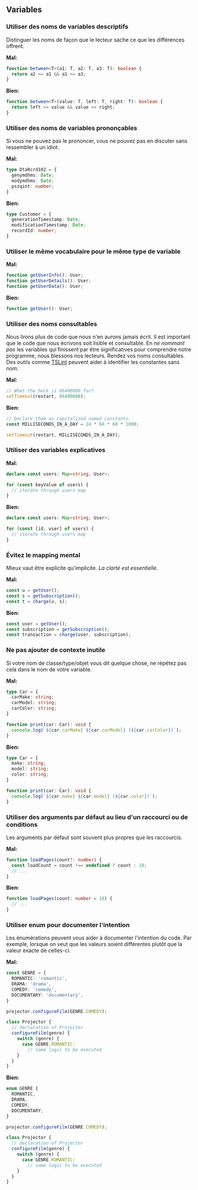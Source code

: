 ## Variables

### Utiliser des noms de variables descriptifs

Distinguer les noms de façon que le lecteur sache ce que les différences offrent.

**Mal:**

```ts
function between<T>(a1: T, a2: T, a3: T): boolean {
  return a2 <= a1 && a1 <= a3;
}

```

**Bien:**

```ts
function between<T>(value: T, left: T, right: T): boolean {
  return left <= value && value <= right;
}
```


### Utiliser des noms de variables prononçables

Si vous ne pouvez pas le prononcer, vous ne pouvez pas en discuter sans ressembler à un idiot.

**Mal:**

```ts
type DtaRcrd102 = {
  genymdhms: Date;
  modymdhms: Date;
  pszqint: number;
}
```

**Bien:**

```ts
type Customer = {
  generationTimestamp: Date;
  modificationTimestamp: Date;
  recordId: number;
}
```

### Utiliser le même vocabulaire pour le même type de variable

**Mal:**

```ts
function getUserInfo(): User;
function getUserDetails(): User;
function getUserData(): User;
```

**Bien:**

```ts
function getUser(): User;
```

### Utiliser des noms consultables

Nous lirons plus de code que nous n'en aurons jamais écrit. Il est important que
le code que nous écrivons soit lisible et consultable. En *ne nommant pas* les
variables qui finissent par être significatives pour comprendre notre programme,
nous blessons nos lecteurs. Rendez vos noms consultables. Des outils comme
[TSLint](https://palantir.github.io/tslint/rules/no-magic-numbers/) peuvent aider
à identifier les constantes sans nom.

**Mal:**

```ts
// What the heck is 86400000 for?
setTimeout(restart, 86400000);
```

**Bien:**

```ts
// Declare them as capitalized named constants.
const MILLISECONDS_IN_A_DAY = 24 * 60 * 60 * 1000;

setTimeout(restart, MILLISECONDS_IN_A_DAY);
```

### Utiliser des variables explicatives

**Mal:**

```ts
declare const users: Map<string, User>;

for (const keyValue of users) {
  // iterate through users map
}
```

**Bien:**

```ts
declare const users: Map<string, User>;

for (const [id, user] of users) {
  // iterate through users map
}
```



### Évitez le mapping mental

Mieux vaut être explicite qu'implicite.
*La clarté est essentielle.*

**Mal:**

```ts
const u = getUser();
const s = getSubscription();
const t = charge(u, s);
```

**Bien:**

```ts
const user = getUser();
const subscription = getSubscription();
const transaction = charge(user, subscription);
```

### Ne pas ajouter de contexte inutile

Si votre nom de classe/type/objet vous dit quelque chose, ne répétez pas cela dans
le nom de votre variable.

**Mal:**

```ts
type Car = {
  carMake: string;
  carModel: string;
  carColor: string;
}

function print(car: Car): void {
  console.log(`${car.carMake} ${car.carModel} (${car.carColor})`);
}
```

**Bien:**

```ts
type Car = {
  make: string;
  model: string;
  color: string;
}

function print(car: Car): void {
  console.log(`${car.make} ${car.model} (${car.color})`);
}
```

### Utiliser des arguments par défaut au lieu d'un raccourci ou de conditions

Les arguments par défaut sont souvent plus propres que les raccourcis.

**Mal:**

```ts
function loadPages(count?: number) {
  const loadCount = count !== undefined ? count : 10;
  // ...
}
```

**Bien:**

```ts
function loadPages(count: number = 10) {
  // ...
}
```


### Utiliser enum pour documenter l'intention

Les énumérations peuvent vous aider à documenter l'intention du code. Par exemple,
lorsque on veut que les valeurs soient différentes plutôt que la valeur exacte de
celles-ci.

**Mal:**

```ts
const GENRE = {
  ROMANTIC: 'romantic',
  DRAMA: 'drama',
  COMEDY: 'comedy',
  DOCUMENTARY: 'documentary',
}

projector.configureFilm(GENRE.COMEDY);

class Projector {
  // declaration of Projector
  configureFilm(genre) {
    switch (genre) {
      case GENRE.ROMANTIC:
        // some logic to be executed
    }
  }
}
```

**Bien:**

```ts
enum GENRE {
  ROMANTIC,
  DRAMA,
  COMEDY,
  DOCUMENTARY,
}

projector.configureFilm(GENRE.COMEDY);

class Projector {
  // declaration of Projector
  configureFilm(genre) {
    switch (genre) {
      case GENRE.ROMANTIC:
        // some logic to be executed
    }
  }
}
```

